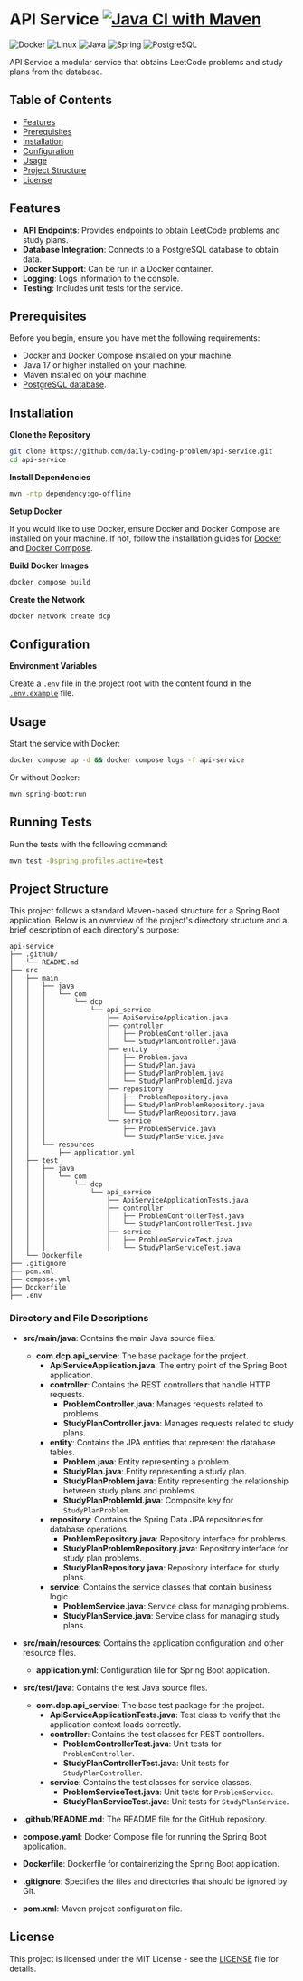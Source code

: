 # API Service [![Java CI with Maven](https://github.com/daily-coding-problem/api-service/actions/workflows/maven.yml/badge.svg)](https://github.com/daily-coding-problem/api-service/actions/workflows/maven.yml)

![Docker](https://img.shields.io/badge/-Docker-2496ED?style=flat-square&logo=Docker&logoColor=white)
![Linux](https://img.shields.io/badge/-Linux-FCC624?style=flat-square&logo=linux&logoColor=black)
![Java](https://img.shields.io/badge/-Java-007396?style=flat-square&logo=java&logoColor=white)
![Spring](https://img.shields.io/badge/-Spring-6DB33F?style=flat-square&logo=spring&logoColor=white)
![PostgreSQL](https://img.shields.io/badge/-PostgreSQL-336791?style=flat-square&logo=postgresql&logoColor=white)

API Service a modular service that obtains LeetCode problems and study plans from the database.

## Table of Contents

- [Features](#features)
- [Prerequisites](#prerequisites)
- [Installation](#installation)
- [Configuration](#configuration)
- [Usage](#usage)
- [Project Structure](#project-structure)
- [License](#license)

## Features

- **API Endpoints**: Provides endpoints to obtain LeetCode problems and study plans.
- **Database Integration**: Connects to a PostgreSQL database to obtain data.
- **Docker Support**: Can be run in a Docker container.
- **Logging**: Logs information to the console.
- **Testing**: Includes unit tests for the service.

## Prerequisites

Before you begin, ensure you have met the following requirements:

- Docker and Docker Compose installed on your machine.
- Java 17 or higher installed on your machine.
- Maven installed on your machine.
- [PostgreSQL database](https://github.com/daily-coding-problem/database).

## Installation

**Clone the Repository**

```sh
git clone https://github.com/daily-coding-problem/api-service.git
cd api-service
```

**Install Dependencies**

```sh
mvn -ntp dependency:go-offline
```

**Setup Docker**

If you would like to use Docker, ensure Docker and Docker Compose are installed on your machine. If not, follow the installation guides for [Docker](https://docs.docker.com/get-docker/) and [Docker Compose](https://docs.docker.com/compose/install/).

**Build Docker Images**

```sh
docker compose build
```

**Create the Network**

```sh
docker network create dcp
```

## Configuration

**Environment Variables**

Create a `.env` file in the project root with the content found in the [`.env.example`](/.env.example) file.

## Usage

Start the service with Docker:

```sh
docker compose up -d && docker compose logs -f api-service
```

Or without Docker:

```sh
mvn spring-boot:run
```

## Running Tests

Run the tests with the following command:

```sh
mvn test -Dspring.profiles.active=test
```

## Project Structure

This project follows a standard Maven-based structure for a Spring Boot application. Below is an overview of the project's directory structure and a brief description of each directory's purpose:

```
api-service
├── .github/
│   └── README.md
├── src
│   ├── main
│   │   ├── java
│   │   │   └── com
│   │   │       └── dcp
│   │   │           └── api_service
│   │   │               ├── ApiServiceApplication.java
│   │   │               ├── controller
│   │   │               │   ├── ProblemController.java
│   │   │               │   └── StudyPlanController.java
│   │   │               ├── entity
│   │   │               │   ├── Problem.java
│   │   │               │   ├── StudyPlan.java
│   │   │               │   ├── StudyPlanProblem.java
│   │   │               │   └── StudyPlanProblemId.java
│   │   │               ├── repository
│   │   │               │   ├── ProblemRepository.java
│   │   │               │   ├── StudyPlanProblemRepository.java
│   │   │               │   └── StudyPlanRepository.java
│   │   │               └── service
│   │   │                   ├── ProblemService.java
│   │   │                   └── StudyPlanService.java
│   │   └── resources
│   │       ├── application.yml
│   ├── test
│   │   ├── java
│   │   │   └── com
│   │   │       └── dcp
│   │   │           └── api_service
│   │   │               ├── ApiServiceApplicationTests.java
│   │   │               ├── controller
│   │   │               │   ├── ProblemControllerTest.java
│   │   │               │   └── StudyPlanControllerTest.java
│   │   │               ├── service
│   │   │               │   ├── ProblemServiceTest.java
│   │   │               │   └── StudyPlanServiceTest.java
│   └── Dockerfile
├── .gitignore
├── pom.xml
├── compose.yml
├── Dockerfile
├── .env
```

### Directory and File Descriptions

- **src/main/java**: Contains the main Java source files.
	- **com.dcp.api_service**: The base package for the project.
		- **ApiServiceApplication.java**: The entry point of the Spring Boot application.
		- **controller**: Contains the REST controllers that handle HTTP requests.
			- **ProblemController.java**: Manages requests related to problems.
			- **StudyPlanController.java**: Manages requests related to study plans.
		- **entity**: Contains the JPA entities that represent the database tables.
			- **Problem.java**: Entity representing a problem.
			- **StudyPlan.java**: Entity representing a study plan.
			- **StudyPlanProblem.java**: Entity representing the relationship between study plans and problems.
			- **StudyPlanProblemId.java**: Composite key for `StudyPlanProblem`.
		- **repository**: Contains the Spring Data JPA repositories for database operations.
			- **ProblemRepository.java**: Repository interface for problems.
			- **StudyPlanProblemRepository.java**: Repository interface for study plan problems.
			- **StudyPlanRepository.java**: Repository interface for study plans.
		- **service**: Contains the service classes that contain business logic.
			- **ProblemService.java**: Service class for managing problems.
			- **StudyPlanService.java**: Service class for managing study plans.

- **src/main/resources**: Contains the application configuration and other resource files.
	- **application.yml**: Configuration file for Spring Boot application.

- **src/test/java**: Contains the test Java source files.
	- **com.dcp.api_service**: The base test package for the project.
		- **ApiServiceApplicationTests.java**: Test class to verify that the application context loads correctly.
		- **controller**: Contains the test classes for REST controllers.
			- **ProblemControllerTest.java**: Unit tests for `ProblemController`.
			- **StudyPlanControllerTest.java**: Unit tests for `StudyPlanController`.
		- **service**: Contains the test classes for service classes.
			- **ProblemServiceTest.java**: Unit tests for `ProblemService`.
			- **StudyPlanServiceTest.java**: Unit tests for `StudyPlanService`.

- **.github/README.md**: The README file for the GitHub repository.

- **compose.yaml**: Docker Compose file for running the Spring Boot application.

- **Dockerfile**: Dockerfile for containerizing the Spring Boot application.

- **.gitignore**: Specifies the files and directories that should be ignored by Git.

- **pom.xml**: Maven project configuration file.

## License

This project is licensed under the MIT License - see the [LICENSE](LICENSE) file for details.
